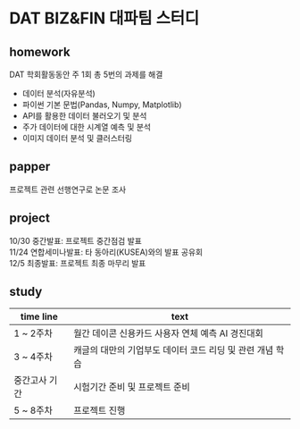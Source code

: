 # DAT BIZ&amp;FIN 대파팀 스터디    
## homework    
DAT 학회활동동안 주 1회 총 5번의 과제를 해결  
- 데이터 분석(자유분석)  
- 파이썬 기본 문법(Pandas, Numpy, Matplotlib)    
- API를 활용한 데이터 불러오기 및 분석    
- 주가 데이터에 대한 시계열 예측 및 분석    
- 이미지 데이터 분석 및 클러스터링  
  
## papper      
프로젝트 관련 선행연구로 논문 조사      
  
## project       
10/30 중간발표: 프로젝트 중간점검 발표         
11/24 연합세미나발표: 타 동아리(KUSEA)와의 발표 공유회        
12/5 최종발표: 프로젝트 최종 마무리 발표      
   
## study        
| time line | text  |  
|-----------|------------|  
| 1 ~ 2주차   | 월간 데이콘 신용카드 사용자 연체 예측 AI 경진대회 |   
| 3 ~ 4주차   | 캐글의 대만의 기업부도 데이터 코드 리딩 및 관련 개념 학습 |   
| 중간고사 기간   | 시험기간 준비 및 프로젝트 준비 |
| 5 ~ 8주차   | 프로젝트 진행 |

